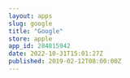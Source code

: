 ```yaml
---
layout: apps
slug: google
title: "Google"
store: apple
app_id: 284815942
date: 2022-10-31T15:01:27Z
published: 2019-02-12T08:00:00Z
---
```

